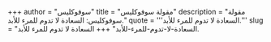 +++
author = "سوفوكليس"
title = "مقولة سوفوكليس"
description = "مقولة سوفوكليس: السعادة لا تدوم للمرء للأبد."
quote = '''السعادة لا تدوم للمرء للأبد.'''
slug = "السعادة-لا-تدوم-للمرء-للأبد"
+++
السعادة لا تدوم للمرء للأبد.
